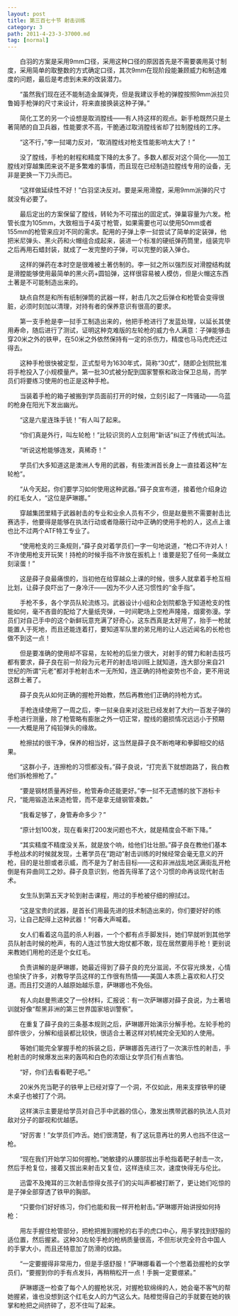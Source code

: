 ```yaml
---
layout: post
title: 第三百七十节 射击训练
category: 3
path: 2011-4-23-3-37000.md
tag: [normal]
---
```


　　白羽的方案是采用9mm口径，采用这种口径的原因首先是不需要袭用英寸制度，采用简单的取整数的方式确定口径，其次9mm在现阶段能兼顾威力和制造难度的问题，最后是考虑到未来的改装潜力。

　　“虽然我们现在还不能制造金属弹壳，但是我建议手枪的弹膛按照9mm派拉贝鲁姆手枪弹的尺寸来设计，将来直接换装这种子弹。”

　　简化工艺的另一个设想是取消膛线——有人持这样的观点。新手枪既然只是土著简陋的自卫兵器，性能要求不高，干脆通过取消膛线省却了拉制膛线的工序。

　　“这不行，”李一挝竭力反对，“取消膛线对枪支性能影响太大了！”

　　没了膛线，手枪的射程和精度下降的太多了。多数人都反对这个简化——加工膛线对穿越集团来说不是多繁难的事情，而且现在已经制造拉膛线专用的设备，无非是更换一下刀头而已。

　　“这样做延续性不好！”白羽坚决反对。要是采用滑膛，采用9mm派弹的尺寸就没有必要了。

　　最后定出的方案保留了膛线，转轮为不可摆出的固定式，弹巢容量为六发。枪管长度为105mm，大致相当于4英寸枪管，如果需要也可以使用50mm或者155mm的枪管来应对不同的需求。配用的子弹上李一挝尝试了简单的定装弹，他把米尼弹头、黑火药和火帽组合成起来，装进一个标准的硬纸弹药筒里，组装完毕之后再用石蜡封装，就成了一发完整的子弹，可以完整的装入弹仓。

　　这样的弹药在本时空是很难被土著仿制的。李一挝之所以强烈反对滑膛结构就是滑膛能够使用最简单的黑火药+圆铅弹，这样很容易被人模仿，但是火帽这东西土著是不可能制造出来的。

　　缺点自然是和所有纸制弹筒的武器一样，射击几次之后弹仓和枪管会变得很脏，必须时刻加以清理，对持有者的保养意识有很高的要求。

　　第一支手枪是李一挝手工制造出来的，他把手枪进行了发蓝处理，以延长其使用寿命，随后进行了测试，证明这种克难版的左轮枪的威力令人满意：子弹能够击穿20米之外的铁甲，在50米之外依然保持有一定的杀伤力，精度也马马虎虎还过得去。

　　这种手枪很快被定型，正式型号为1630年式，简称“30式”，随即企划院批准将手枪投入了小规模量产。第一批3O式被分配到国家警察和政治保卫总局，而学员们将要练习使用的也正是这种手枪。

　　当装着手枪的箱子被搬到学员面前打开的时候，立刻引起了一阵骚动——乌蓝的枪身在阳光下发出幽光。

　　“这是六星连珠手铳！”有人叫了起来。

　　“你们真是外行，叫左轮枪！”比较识货的人立刻用“新话”纠正了传统式叫法。

　　“听说这枪能够连发，真稀奇！”

　　学员们大多知道这是澳洲人专用的武器，有些澳洲首长身上一直挂着这种“左轮枪”。

　　“从今天起，你们要学习如何使用这种武器。”薛子良宣布道，接着他介绍身边的红毛女人，“这位是萨琳娜。”

　　穿越集团里精于武器射击的专业和业余人员有不少，但是赵曼熊不需要射击比赛选手，他要得是能够在执法行动或者隐蔽行动中正确的使用手枪的人，这点上谁也比不过两个ATF特工专业了。

　　“使用枪支的三条规则，”薛子良对着学员们一字一句地说道，“枪口不许对人！不许使用枪支开玩笑！持枪的时候手指不许放在扳机上！谁要是犯了任何一条就立刻滚蛋！”

　　这是薛子良最痛恨的，当初他在给穿越众上课的时候，很多人就拿着手枪互相比划，让薛子良吓出了一身冷汗——因为不少人还习惯性的“金手指”。

　　手枪不多，各个学员队轮流练习。武器设计小组和企划院都急于知道枪支的性能如何，毫不吝啬的配给了大量纸壳弹，一时间靶场上空枪声隆隆，烟雾弥漫。学员们对自己手中的这个新鲜玩意充满了好奇心，这东西真是太好用了，抬手一枪就能置人于死地，而且还能连着打，要知道军队里的弟兄用的让人远近闻名的长枪也做不到这一点！

　　但是要准确的使用却不容易，左轮枪的后坐力很大，对射手的臂力和射击技巧都有要求，薛子良在前一阶段为元老开的射击培训班上就知道，连大部分来自21世纪的所谓“元老”都对手枪射击术一无所知，连正确的持枪姿势也不会，更不用说这群土著了。

　　薛子良先从如何正确的握枪开始教，然后再教他们正确的持枪方式。

　　手枪连续使用了一周之后，李一挝亲自来对这批已经发射了大约一百发子弹的手枪进行测量，除了枪管略有膨胀之外一切正常，膛线的磨损情况远远小于预期——大概是用了纯铅弹头的缘故。

　　枪擦拭的很干净，保养的相当好，这当然是薛子良不断咆哮和拳脚相交的结果。

　　“这群小子，连擦枪的习惯都没有。”薛子良说，“打完丢下就想跑路了，我白教他们拆枪擦枪了。”

　　“要是钢材质量再好些，枪管寿命还能更好。”李一挝不无遗憾的放下游标卡尺，“能用锻造法来造枪管，而不是拿无缝钢管凑数。”

　　“我看足够了，身管寿命多少？”

　　“原计划100发，现在看来打200发问题也不大，就是精度会不断下降。”

　　“其实精度不精度没关系，就是放个响，给他们壮壮胆。”薛子良在教他们基本手枪战术的时候就发现，土著学员在“跑动”射击训练的时候经常会毫无意义的开枪，目的是壮胆或者示威，而不是为了射击目标——这和非洲战乱地区满街乱开枪倒是有异曲同工之妙。薛子良意识到，他首先得革了这个习惯的命再谈现代射击术。

　　女生队到第五天才轮到射击课程，用过的手枪被仔细的擦拭过。

　　“这是宝贵的武器，是首长们用最先进的技术制造出来的，你们要好好的练习，让自己配得上这种武器！”何春大声喊着。

　　女人们看着这乌蓝的杀人利器，一个个都有点手脚发抖，她们早就听到其他学员队射击时候的枪声，有的人连过节放大炮仗都不敢，现在居然要用手枪！更别说来教她们用枪的还是个女红毛。

　　负责讲解的是萨琳娜，她最近得到了薛子良的充分滋润，不仅容光焕发，心情也愉快了许多，对教导学员这样的工作很有热情——美国人本质上喜欢和人打交道。而且打交道的人越原始越乐意，萨琳娜也不免俗。

　　有人向赵曼熊递交了一份材料，汇报说：有一次萨琳娜对薛子良说，为土著培训就好像“帮黑非洲的第三世界国家培训警察”。

　　在重复了薛子良的三条基本规则之后，萨琳娜开始演示分解手枪。左轮手枪的部件很少，分解和组装都比较快，很适合土著这样对机械完全无知的人使用。

　　等她们能完全掌握手枪的拆装之后，萨琳娜首先进行了一次演示性的射击，手枪射击的时候爆发出来的轰鸣和白色的浓烟让女学员们有点害怕。

　　“好，你们去看看靶子吧。”

　　20米外充当靶子的铁甲上已经对穿了一个洞，不仅如此，用来支撑铁甲的硬木桌子也被打了个洞。

　　这样演示主要是给学员对自己手中武器的信心，激发出携带武器的执法人员对敌对分子的鄙视和优越感。

　　“好厉害！”女学员们咋舌。她们很清楚，有了这玩意再壮的男人也挡不住这一枪。

　　“现在我们开始学习如何握枪。”她敏捷的从腰部拔出手枪指着靶子射击一次，然后手枪复位，接着又拔出来射击又复位，这样连续三次，速度快得无与伦比。

　　迅雷不及掩耳的三次射击惊得女孩子们的尖叫声都被打断了，更让她们吃惊的是子弹全部穿透了铁甲的胸部。

　　“只要你们好好练习，你们也能和我一样开枪射击。”萨琳娜开始讲授如何持枪：

　　用左手握住枪管部分，把枪把推到握枪的右手的虎口中心，用手掌找到舒服的适位置，然后握紧。这种30左轮手枪的枪柄质量很高，不但形状完全符合中国人的手掌大小，而且还特意加了防滑的纹路。

　　“一定要握得非常用力，但是手感舒服！”萨琳娜看着一个个憋着劲握枪的女学员们，“要握到你的手有点发抖，再稍稍松开一点！手腕一定要绷紧。”

　　萨琳娜逐一检查了每个人的握枪状况，对握枪软绵绵的人，她会毫不客气的帮她握紧，谁也没想到这个红毛女人的力气这么大。陆橙觉得自己的手就要在她的铁掌和枪把之间挤碎了，忍不住叫了起来。
